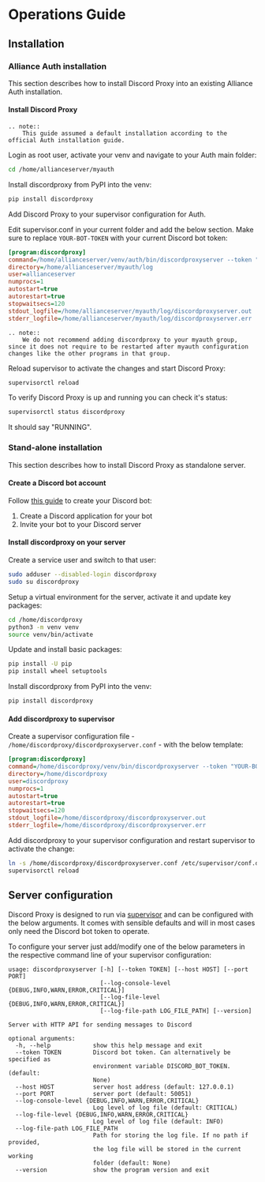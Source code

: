 # Operations Guide

## Installation

### Alliance Auth installation

This section describes how to install Discord Proxy into an existing Alliance Auth installation.

#### Install Discord Proxy

```eval_rst
.. note::
    This guide assumed a default installation according to the official Auth installation guide.
```

Login as root user, activate your venv and navigate to your Auth main folder:

```bash
cd /home/allianceserver/myauth
```

Install discordproxy from PyPI into the venv:

```bash
pip install discordproxy
```

Add Discord Proxy to your supervisor configuration for Auth.

Edit supervisor.conf in your current folder and add the below section. Make sure to replace `YOUR-BOT-TOKEN` with your current Discord bot token:

```ini
[program:discordproxy]
command=/home/allianceserver/venv/auth/bin/discordproxyserver --token "YOUR-BOT-TOKEN"
directory=/home/allianceserver/myauth/log
user=allianceserver
numprocs=1
autostart=true
autorestart=true
stopwaitsecs=120
stdout_logfile=/home/allianceserver/myauth/log/discordproxyserver.out
stderr_logfile=/home/allianceserver/myauth/log/discordproxyserver.err
```

```eval_rst
.. note::
    We do not recommend adding discordproxy to your myauth group, since it does not require to be restarted after myauth configuration changes like the other programs in that group.
```

Reload supervisor to activate the changes and start Discord Proxy:

```bash
supervisorctl reload
```

To verify Discord Proxy is up and running you can check it's status:

```bash
supervisorctl status discordproxy
```

It should say "RUNNING".

### Stand-alone installation

This section describes how to install Discord Proxy as standalone server.

#### Create a Discord bot account

Follow [this guide](https://discordpy.readthedocs.io/en/latest/discord.html) to create your Discord bot:

1. Create a Discord application for your bot
2. Invite your bot to your Discord server

#### Install discordproxy on your server

Create a service user and switch to that user:

```bash
sudo adduser --disabled-login discordproxy
sudo su discordproxy
```

Setup a virtual environment for the server, activate it and update key packages:

```bash
cd /home/discordproxy
python3 -m venv venv
source venv/bin/activate
```

Update and install basic packages:

```bash
pip install -U pip
pip install wheel setuptools
```

Install discordproxy from PyPI into the venv:

```bash
pip install discordproxy
```

#### Add discordproxy to supervisor

Create a supervisor configuration file - `/home/discordproxy/discordproxyserver.conf` - with the below template:

```ini
[program:discordproxy]
command=/home/discordproxy/venv/bin/discordproxyserver --token "YOUR-BOT-TOKEN"
directory=/home/discordproxy
user=discordproxy
numprocs=1
autostart=true
autorestart=true
stopwaitsecs=120
stdout_logfile=/home/discordproxy/discordproxyserver.out
stderr_logfile=/home/discordproxy/discordproxyserver.err
```

Add discordproxy to your supervisor configuration and restart supervisor to activate the change:

```bash
ln -s /home/discordproxy/discordproxyserver.conf /etc/supervisor/conf.d
supervisorctl reload
```

## Server configuration

Discord Proxy is designed to run via [supervisor](https://pypi.org/project/supervisor/) and can be configured with the below arguments. It comes with sensible defaults and will in most cases only need the Discord bot token to operate.

To configure your server just add/modify one of the below parameters in the respective command line of your supervisor configuration:

```text
usage: discordproxyserver [-h] [--token TOKEN] [--host HOST] [--port PORT]
                          [--log-console-level {DEBUG,INFO,WARN,ERROR,CRITICAL}]
                          [--log-file-level {DEBUG,INFO,WARN,ERROR,CRITICAL}]
                          [--log-file-path LOG_FILE_PATH] [--version]

Server with HTTP API for sending messages to Discord

optional arguments:
  -h, --help            show this help message and exit
  --token TOKEN         Discord bot token. Can alternatively be specified as
                        environment variable DISCORD_BOT_TOKEN. (default:
                        None)
  --host HOST           server host address (default: 127.0.0.1)
  --port PORT           server port (default: 50051)
  --log-console-level {DEBUG,INFO,WARN,ERROR,CRITICAL}
                        Log level of log file (default: CRITICAL)
  --log-file-level {DEBUG,INFO,WARN,ERROR,CRITICAL}
                        Log level of log file (default: INFO)
  --log-file-path LOG_FILE_PATH
                        Path for storing the log file. If no path if provided,
                        the log file will be stored in the current working
                        folder (default: None)
  --version             show the program version and exit
```
